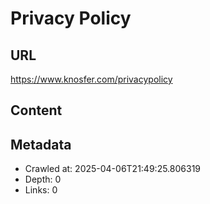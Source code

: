 # Privacy Policy

## URL
https://www.knosfer.com/privacypolicy

## Content
<div class="content">
<div class="text-center msg loading"></div>
<div class="text-center msg noItems" style="display: none;">
                        There are no items in your cart<br/>
<a class="btn btn-primary" href="/s/store" style="margin: 20px auto;">
                            Add More
                        </a>
</div>
<div class="items msg" style="display: none;">
<div class="m-0 cartDiv">
<table class="table cartTable">
<thead>
<tr>
<th colspan="2">Item Details</th>
<th class="text-right">Price</th>
<th style="width: 50px;"></th>
</tr>
</thead>
<tbody></tbody>
</table>
</div>
<div class="suggestCart mt-2 bg-gray p-2" style="display: none;">
<h6>You may also be interested in</h6>
<div class="columns loading" id="cartRelatedCont"></div>
</div>
</div>
</div>

## Metadata
- Crawled at: 2025-04-06T21:49:25.806319
- Depth: 0
- Links: 0
